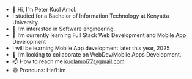 - 👋 Hi, I’m Peter Kuol Amol.
-   I studied for a Bachelor of Information Technology at Kenyatta University.
- 👀 I’m interested in Software engineering.
- 🌱 I’m currently learning Full Stack Web Development and Mobile App Development
-   I will be learning Mobile App development later this year, 2025
- 💞️ I’m looking to collaborate on WebDev/Mobile Apps Development.
- 📫 How to reach me kuolamol77@gmail.com
- 😄 Pronouns: He/Him


<!---
Quol04/Quol04 is a ✨ special ✨ repository because its `README.md` (this file) appears on your GitHub profile.
You can click the Preview link to take a look at your changes.
--->
